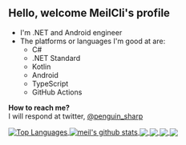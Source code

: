 ## Hello, welcome MeilCli's profile
- I'm .NET and Android engineer
- The platforms or languages I'm good at are:
  - C#
  - .NET Standard
  - Kotlin
  - Android
  - TypeScript
  - GitHub Actions

**How to reach me?**  
I will respond at twitter, [@penguin_sharp](https://twitter.com/penguin_sharp)

<a href="https://github.com/anuraghazra/github-readme-stats">
  <img align="center" src="https://github-readme-stats.anuraghazra1.vercel.app/api/top-langs/?username=MeilCli&hide=java,html" alt="Top Languages" />
</a>
<a href="https://github.com/anuraghazra/github-readme-stats">
  <img align="center" src="https://github-readme-stats.anuraghazra1.vercel.app/api?username=MeilCli&show_icons=true&count_private=true&line_height=27" alt="meil's github stats" />
</a>

<a href="https://github.com/MeilCli/SharedProperty">
  <img align="center" src="https://github-readme-stats.vercel.app/api/pin/?username=MeilCli&repo=SharedProperty" />
</a>
<a href="https://github.com/MeilCli/DetectionCore">
  <img align="center" src="https://github-readme-stats.vercel.app/api/pin/?username=MeilCli&repo=DetectionCore" />
</a>

<a href="https://github.com/MobileAct/GithubLabelSetUpper">
  <img align="center" src="https://github-readme-stats.vercel.app/api/pin/?username=MobileAct&repo=GithubLabelSetUpper&show_owner=true" />
</a>
<a href="https://github.com/MeilCli/Librarian">
  <img align="center" src="https://github-readme-stats.vercel.app/api/pin/?username=MeilCli&repo=Librarian" />
</a>
